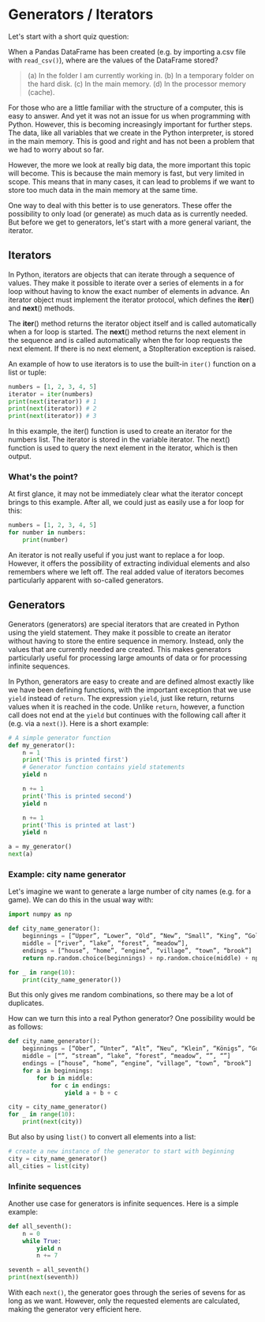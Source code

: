 # Generators / Iterators

Let's start with a short quiz question:

When a Pandas DataFrame has been created (e.g. by importing a.csv file with `read_csv()`), where are the values of the DataFrame stored?
>
> (a) In the folder I am currently working in.
> (b) In a temporary folder on the hard disk.
(c) In the main memory.
(d) In the processor memory (cache).

For those who are a little familiar with the structure of a computer, this is easy to answer. And yet it was not an issue for us when programming with Python. However, this is becoming increasingly important for further steps. The data, like all variables that we create in the Python interpreter, is stored in the main memory. This is good and right and has not been a problem that we had to worry about so far.

However, the more we look at really big data, the more important this topic will become. This is because the main memory is fast, but very limited in scope. This means that in many cases, it can lead to problems if we want to store too much data in the main memory at the same time.

One way to deal with this better is to use generators. These offer the possibility to only load (or generate) as much data as is currently needed. But before we get to generators, let's start with a more general variant, the iterator.

## Iterators

In Python, iterators are objects that can iterate through a sequence of values. They make it possible to iterate over a series of elements in a for loop without having to know the exact number of elements in advance. An iterator object must implement the iterator protocol, which defines the **iter**() and **next**() methods.

The **iter**() method returns the iterator object itself and is called automatically when a for loop is started. The **next**() method returns the next element in the sequence and is called automatically when the for loop requests the next element. If there is no next element, a StopIteration exception is raised.

An example of how to use iterators is to use the built-in `iter()` function on a list or tuple:

```python
numbers = [1, 2, 3, 4, 5]
iterator = iter(numbers)
print(next(iterator)) # 1
print(next(iterator)) # 2
print(next(iterator)) # 3
```

In this example, the iter() function is used to create an iterator for the numbers list. The iterator is stored in the variable iterator. The next() function is used to query the next element in the iterator, which is then output.

### What's the point?

At first glance, it may not be immediately clear what the iterator concept brings to this example. After all, we could just as easily use a for loop for this:

```python
numbers = [1, 2, 3, 4, 5]
for number in numbers:
    print(number)
```

An iterator is not really useful if you just want to replace a for loop. However, it offers the possibility of extracting individual elements and also remembers where we left off. The real added value of iterators becomes particularly apparent with so-called generators.

## Generators

Generators (generators) are special iterators that are created in Python using the yield statement. They make it possible to create an iterator without having to store the entire sequence in memory. Instead, only the values that are currently needed are created. This makes generators particularly useful for processing large amounts of data or for processing infinite sequences.

In Python, generators are easy to create and are defined almost exactly like we have been defining functions, with the important exception that we use `yield` instead of `return`.
The expression `yield`, just like return, returns values when it is reached in the code. Unlike `return`, however, a function call does not end at the `yield` but continues with the following call after it (e.g. via a `next()`). Here is a short example:

```python
# A simple generator function
def my_generator():
    n = 1
    print('This is printed first')
    # Generator function contains yield statements
    yield n

    n += 1
    print('This is printed second')
    yield n

    n += 1
    print('This is printed at last')
    yield n

a = my_generator()
next(a)
```

### Example: city name generator

Let's imagine we want to generate a large number of city names (e.g. for a game). We can do this in the usual way with:

```python
import numpy as np

def city_name_generator():
    beginnings = [“Upper”, “Lower”, “Old”, “New”, “Small”, “King”, “Gold”]
    middle = [“river”, “lake”, “forest”, “meadow”],
    endings = [“house”, “home”, “engine”, “village”, “town”, “brook”]
    return np.random.choice(beginnings) + np.random.choice(middle) + np.random.choice(endings)

for _ in range(10):
    print(city_name_generator())
```

But this only gives me random combinations, so there may be a lot of duplicates. 

How can we turn this into a real Python generator?
One possibility would be as follows:

```python
def city_name_generator():
    beginnings = [“Ober”, “Unter”, “Alt”, “Neu”, “Klein”, “Königs”, “Gold”]
    middle = [“”, “stream”, “lake”, “forest”, “meadow”, “”, “”]
    endings = [“house”, “home”, “engine”, “village”, “town”, “brook”]
    for a in beginnings:
        for b in middle:
            for c in endings:
                yield a + b + c

city = city_name_generator()
for _ in range(10):
    print(next(city)) 
```

But also by using `list()` to convert all elements into a list:

```python
# create a new instance of the generator to start with beginning
city = city_name_generator()
all_cities = list(city)
```

### Infinite sequences

Another use case for generators is infinite sequences. Here is a simple example:

```python
def all_seventh():
    n = 0
    while True:
        yield n
        n += 7

seventh = all_seventh()
print(next(seventh))
```

With each `next()`, the generator goes through the series of sevens for as long as we want. However, only the requested elements are calculated, making the generator very efficient here.
